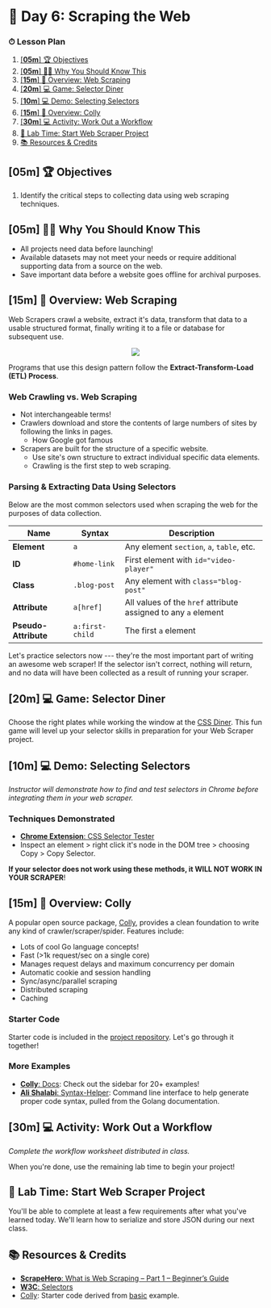 # 📜 Day 6: Scraping the Web

### ⏱ Lesson Plan

1. [[**05m**] 🏆 Objectives](#05m--objectives)
2. [[**05m**] 🤷‍♀️ Why You Should Know This](#05m-️-why-you-should-know-this)
3. [[**15m**] 📖 Overview: Web Scraping](#15m--overview-web-scraping)
4. [[**20m**] 💻 Game: Selector Diner](#20m--game-selector-diner)
5. [[**10m**] 💻 Demo: Selecting Selectors](#10m--demo-selecting-selectors)
6. [[**15m**] 📖 Overview: Colly](#15m--overview-colly)
7. [[**30m**] 💻 Activity: Work Out a Workflow](#30m--activity-work-out-a-workflow)
8. [🧪 Lab Time: Start Web Scraper Project](#-lab-time-start-web-scraper-project)
9. [📚 Resources & Credits](#-resources--credits)

## [**05m**] 🏆 Objectives

1. Identify the critical steps to collecting data using web scraping techniques.

<!--
|   Level   | Verbs |
| --------- | ----- |
| 6: Create | design, formulate, build, invent, create, compose, generate, derive, modify, develop |
| 5: Evaluate | choose, support, relate, determine, defend, compare, contrast, justify, support, convince, select |
| 4: Analyze | classify, break down, categorize, analyze, diagram, illustrate, criticize, simplify, associate |
| 3: Apply | calculate, predict, apply, solve, illustrate, use, demonstrate, determine, model, perform, present |
| 2: Understand | describe, explain, paraphrase, restate, summarize, contrast, interpret, discuss |
| 1: Remember | list, recite, outline, define, name, match, quote, recall, identify, label, recognize |
-->

## [**05m**] 🤷‍♀️ Why You Should Know This

- All projects need data before launching!
- Available datasets may not meet your needs or require additional supporting data from a source on the web.
- Save important data before a website goes offline for archival purposes.

## [**15m**] 📖 Overview: Web Scraping

Web Scrapers crawl a website, extract it's data, transform that data to a usable structured format, finally writing it to a file or database for subsequent use.

<p align="center">
  <img src="https://www.scrapehero.com/wp/wp-content/uploads/2018/01/xhow-does-a-web-scraper-work-simple-2.png.pagespeed.ic.MeNRriGmi9.webp">
</p>

Programs that use this design pattern follow the **Extract-Transform-Load (ETL) Process**.

### Web Crawling vs. Web Scraping

- Not interchangeable terms!
- Crawlers download and store the contents of large numbers of sites by following the links in pages.
    - How Google got famous
- Scrapers are built for the structure of a specific website.
    - Use site's own structure to extract individual specific data elements.
    - Crawling is the first step to web scraping.

### Parsing & Extracting Data Using Selectors

Below are the most common selectors used when scraping the web for the purposes of data collection.

| Name                 | Syntax          | Description                                                  |
| -------------------- | --------------- | ------------------------------------------------------------ |
| **Element**          | `a`             | Any element  `section`, `a`, `table`, etc.                   |
| **ID**               | `#home-link`    | First element with `id="video-player"`                       |
| **Class**            | `.blog-post`    | Any element with `class="blog-post"`                         |
| **Attribute**        | `a[href]`       | All values of the `href` attribute assigned to any `a` element |
| **Pseudo-Attribute** | `a:first-child` | The first `a` element                                        |

Let's practice selectors now --- they're the most important part of writing an awesome web scraper! If the selector isn't correct, nothing will return, and no data will have been collected as a result of running your scraper.

## [**20m**] 💻 Game: Selector Diner

Choose the right plates while working the window at the [CSS Diner](https://flukeout.github.io/). This fun game will level up your selector skills in preparation for your Web Scraper project.

##  [**10m**] 💻 Demo: Selecting Selectors

_Instructor will demonstrate how to find and test selectors in Chrome before integrating them in your web scraper._

### Techniques Demonstrated

- [**Chrome Extension**: CSS Selector Tester](https://chrome.google.com/webstore/detail/css-selector-tester/bbklnaodgoocmcdejoalmbjihhdkbfon?hl=en)
- Inspect an element > right click it's node in the DOM tree > choosing Copy > Copy Selector.

**If your selector does not work using these methods, it WILL NOT WORK IN YOUR SCRAPER**!

## [**15m**] 📖 Overview: Colly

A popular open source package, [Colly](https://go-colly.org), provides a clean foundation to write any kind of crawler/scraper/spider. Features include:

- Lots of cool Go language concepts!
- Fast (>1k request/sec on a single core)
- Manages request delays and maximum concurrency per domain
- Automatic cookie and session handling
- Sync/async/parallel scraping
- Distributed scraping
- Caching

### Starter Code

Starter code is included in the [project repository](https://github.com/make-school-labs/makescraper). Let's go through it together!

### More Examples

- [**Colly**: Docs](http://go-colly.org/docs/): Check out the sidebar for 20+ examples!
- [**Ali Shalabi**: Syntax-Helper](https://github.com/alishalabi/syntax-helper): Command line interface to help generate proper code syntax, pulled from the Golang documentation.

## [**30m**] 💻 Activity: Work Out a Workflow

_Complete the workflow worksheet distributed in class._

When you're done, use the remaining lab time to begin your project!

## 🧪 Lab Time: Start Web Scraper Project



You'll be able to complete at least a few requirements after what you've learned today. We'll learn how to serialize and store JSON during our next class.

## 📚 Resources & Credits

- [**ScrapeHero**: What is Web Scraping – Part 1 – Beginner’s Guide](https://www.scrapehero.com/a-beginners-guide-to-web-scraping-part-1-the-basics/)
- [**W3C**: Selectors](https://www.w3.org/TR/CSS22/selector.html)
- [Colly](https://go-colly.org): Starter code derived from [basic](http://go-colly.org/docs/examples/basic/) example.

